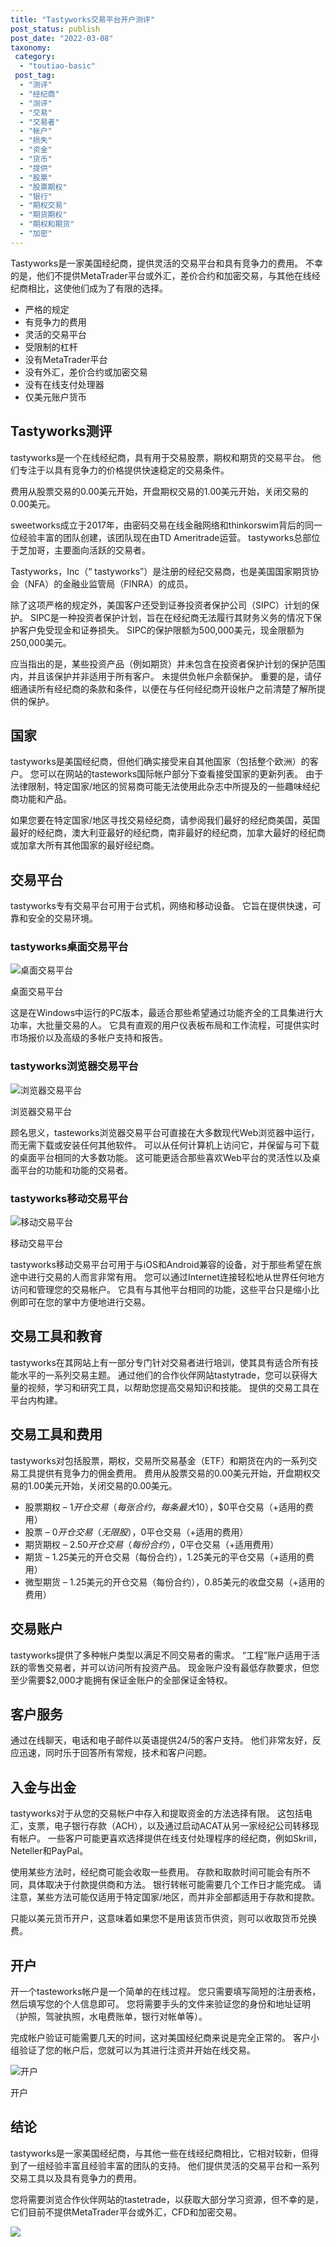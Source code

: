 ```yaml
---
title: "Tastyworks交易平台开户测评"
post_status: publish
post_date: "2022-03-08"
taxonomy:
 category: 
  - "toutiao-basic"
 post_tag: 
  - "测评"
  - "经纪商"
  - "测评"
  - "交易"
  - "交易者"
  - "帐户"
  - "损失"
  - "资金"
  - "货币"
  - "提供"
  - "股票"
  - "股票期权"
  - "银行"
  - "期权交易"
  - "期货期权"
  - "期权和期货"
  - "加密"
---
```


Tastyworks是一家美国经纪商，提供灵活的交易平台和具有竞争力的费用。 不幸的是，他们不提供MetaTrader平台或外汇，差价合约和加密交易，与其他在线经纪商相比，这使他们成为了有限的选择。
- 严格的规定
- 有竞争力的费用
- 灵活的交易平台
- 受限制的杠杆
- 没有MetaTrader平台
- 没有外汇，差价合约或加密交易
- 没有在线支付处理器
- 仅美元账户货币


## Tastyworks测评

tastyworks是一个在线经纪商，具有用于交易股票，期权和期货的交易平台。 他们专注于以具有竞争力的价格提供快速稳定的交易条件。

费用从股票交易的0.00美元开始，开盘期权交易的1.00美元开始，关闭交易的0.00美元。

sweetworks成立于2017年，由密码交易在线金融网络和thinkorswim背后的同一位经验丰富的团队创建，该团队现在由TD Ameritrade运营。 tastyworks总部位于芝加哥，主要面向活跃的交易者。

Tastyworks，Inc（“ tastyworks”）是注册的经纪交易商，也是美国国家期货协会（NFA）的金融业监管局（FINRA）的成员。

除了这项严格的规定外，美国客户还受到证券投资者保护公司（SIPC）计划的保护。 SIPC是一种投资者保护计划，旨在在经纪商无法履行其财务义务的情况下保护客户免受现金和证券损失。 SIPC的保护限额为500,000美元，现金限额为250,000美元。

应当指出的是，某些投资产品（例如期货）并未包含在投资者保护计划的保护范围内，并且该保护并非适用于所有客户。 未提供负帐户余额保护。 重要的是，请仔细通读所有经纪商的条款和条件，以便在与任何经纪商开设帐户之前清楚了解所提供的保护。

## 国家

tastyworks是美国经纪商，但他们确实接受来自其他国家（包括整个欧洲）的客户。 您可以在网站的tasteworks国际帐户部分下查看接受国家的更新列表。 由于法律限制，特定国家/地区的贸易商可能无法使用此杂志中所提及的一些趣味经纪商功能和产品。

如果您要在特定国家/地区寻找交易经纪商，请参阅我们最好的经纪商美国，英国最好的经纪商，澳大利亚最好的经纪商，南非最好的经纪商，加拿大最好的经纪商或加拿大所有其他国家的最好经纪商。

## 交易平台

tastyworks专有交易平台可用于台式机，网络和移动设备。 它旨在提供快速，可靠和安全的交易环境。

### tastyworks桌面交易平台

![桌面交易平台](https://cdn.fendou.la/funstoutiao/2020/10/tastyworks-Desktop-Trading-Platform.png "桌面交易平台")

桌面交易平台

这是在Windows中运行的PC版本，最适合那些希望通过功能齐全的工具集进行大功率，大批量交易的人。 它具有直观的用户仪表板布局和工作流程，可提供实时市场报价以及高级的多帐户支持和报告。

### tastyworks浏览器交易平台

![浏览器交易平台](https://cdn.fendou.la/funstoutiao/2020/10/tastyworks-Browser-Trading-Platform.png "浏览器交易平台")

浏览器交易平台

顾名思义，tasteworks浏览器交易平台可直接在大多数现代Web浏览器中运行，而无需下载或安装任何其他软件。 可以从任何计算机上访问它，并保留与可下载的桌面平台相同的大多数功能。 这可能更适合那些喜欢Web平台的灵活性以及桌面平台的功能和功能的交易者。

### tastyworks移动交易平台

![移动交易平台](https://cdn.fendou.la/funstoutiao/2020/10/tastyworks-Mobile-Trading-Platform.png "移动交易平台")

移动交易平台

tastyworks移动交易平台可用于与iOS和Android兼容的设备，对于那些希望在旅途中进行交易的人而言非常有用。 您可以通过Internet连接轻松地从世界任何地方访问和管理您的交易帐户。 它具有与其他平台相同的功能，这些平台只是缩小比例即可在您的掌中方便地进行交易。

## 交易工具和教育

tastyworks在其网站上有一部分专门针对交易者进行培训，使其具有适合所有技能水平的一系列交易主题。 通过他们的合作伙伴网站tastytrade，您可以获得大量的视频，学习和研究工具，以帮助您提高交易知识和技能。 提供的交易工具在平台内构建。

## 交易工具和费用

tastyworks对包括股票，期权，交易所交易基金（ETF）和期货在内的一系列交易工具提供有竞争力的佣金费用。 费用从股票交易的0.00美元开始，开盘期权交易的1.00美元开始，关闭交易的0.00美元。
- 股票期权 – $1开仓交易（每张合约，每条最大$10），$0平仓交易（+适用的费用）
- 股票 – $0开仓交易（无限股），$0平仓交易（+适用的费用）
- 期货期权 – $2.50开仓交易（每份合约），$0平仓交易（+适用费用）
- 期货 – 1.25美元的开仓交易（每份合约），1.25美元的平仓交易（+适用的费用）
- 微型期货 – 1.25美元的开仓交易（每份合约），0.85美元的收盘交易（+适用的费用）

## 交易账户

tastyworks提供了多种帐户类型以满足不同交易者的需求。 “工程”账户适用于活跃的零售交易者，并可以访问所有投资产品。 现金账户没有最低存款要求，但您至少需要$2,000才能拥有保证金账户的全部保证金特权。

## 客户服务

通过在线聊天，电话和电子邮件以英语提供24/5的客户支持。 他们非常友好，反应迅速，同时乐于回答所有常规，技术和客户问题。

## 入金与出金

tastyworks对于从您的交易帐户中存入和提取资金的方法选择有限。 这包括电汇，支票，电子银行存款（ACH），以及通过启动ACAT从另一家经纪公司转移现有帐户。 一些客户可能更喜欢选择提供在线支付处理程序的经纪商，例如Skrill，Neteller和PayPal。

使用某些方法时，经纪商可能会收取一些费用。 存款和取款时间可能会有所不同，具体取决于付款提供商和方法。 银行转帐可能需要几个工作日才能完成。 请注意，某些方法可能仅适用于特定国家/地区，而并非全部都适用于存款和提款。

只能以美元货币开户，这意味着如果您不是用该货币供资，则可以收取货币兑换费。

## 开户

开一个tasteworks帐户是一个简单的在线过程。 您只需要填写简短的注册表格，然后填写您的个​​人信息即可。 您将需要手头的文件来验证您的身份和地址证明（护照，驾驶执照，水电费账单，银行对帐单等）。

完成帐户验证可能需要几天的时间，这对美国经纪商来说是完全正常的。 客户小组验证了您的帐户后，您就可以为其进行注资并开始在线交易。

![开户](https://cdn.fendou.la/funstoutiao/2020/10/tastyworks-Account-Opening.png "开户")

开户

## 结论

tastyworks是一家美国经纪商，与其他一些在线经纪商相比，它相对较新，但得到了一组经验丰富且经验丰富的团队的支持。 他们提供灵活的交易平台和一系列交易工具以及具有竞争力的费用。

您将需要浏览合作伙伴网站的tastetrade，以获取大部分学习资源，但不幸的是，它们目前不提供MetaTrader平台或外汇，CFD和加密交易。

![](https://cdn.fendou.la/funstoutiao/2020/10/tastyworks-Logo.png)
